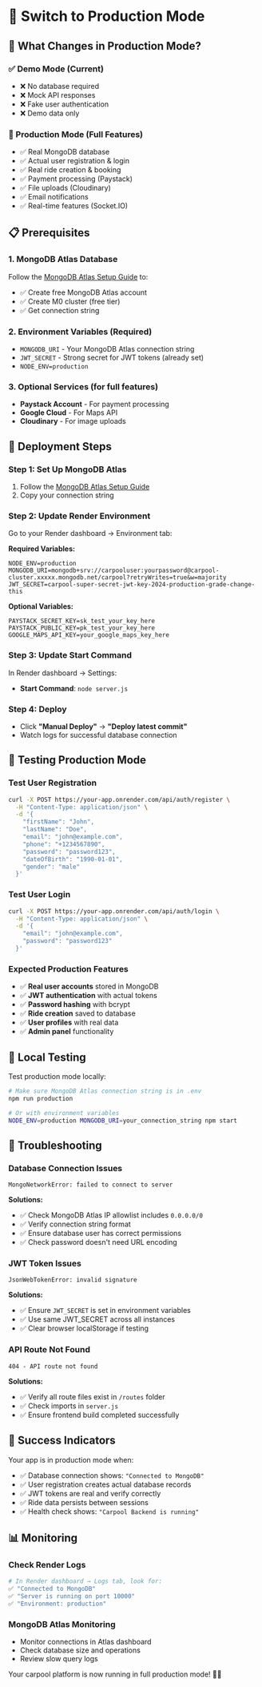 # 🚀 Switch to Production Mode

## 🎯 What Changes in Production Mode?

### ✅ Demo Mode (Current)
- ❌ No database required
- ❌ Mock API responses
- ❌ Fake user authentication
- ❌ Demo data only

### 🚀 Production Mode (Full Features)
- ✅ Real MongoDB database
- ✅ Actual user registration & login
- ✅ Real ride creation & booking
- ✅ Payment processing (Paystack)
- ✅ File uploads (Cloudinary)
- ✅ Email notifications
- ✅ Real-time features (Socket.IO)

## 📋 Prerequisites

### 1. MongoDB Atlas Database
Follow the [MongoDB Atlas Setup Guide](./MONGODB_ATLAS_SETUP.md) to:
- ✅ Create free MongoDB Atlas account
- ✅ Create M0 cluster (free tier)
- ✅ Get connection string

### 2. Environment Variables (Required)
- `MONGODB_URI` - Your MongoDB Atlas connection string
- `JWT_SECRET` - Strong secret for JWT tokens (already set)
- `NODE_ENV=production`

### 3. Optional Services (for full features)
- **Paystack Account** - For payment processing
- **Google Cloud** - For Maps API
- **Cloudinary** - For image uploads

## 🔄 Deployment Steps

### Step 1: Set Up MongoDB Atlas
1. Follow the [MongoDB Atlas Setup Guide](./MONGODB_ATLAS_SETUP.md)
2. Copy your connection string

### Step 2: Update Render Environment
Go to your Render dashboard → Environment tab:

**Required Variables:**
```
NODE_ENV=production
MONGODB_URI=mongodb+srv://carpooluser:yourpassword@carpool-cluster.xxxxx.mongodb.net/carpool?retryWrites=true&w=majority
JWT_SECRET=carpool-super-secret-jwt-key-2024-production-grade-change-this
```

**Optional Variables:**
```
PAYSTACK_SECRET_KEY=sk_test_your_key_here
PAYSTACK_PUBLIC_KEY=pk_test_your_key_here
GOOGLE_MAPS_API_KEY=your_google_maps_key_here
```

### Step 3: Update Start Command
In Render dashboard → Settings:
- **Start Command**: `node server.js`

### Step 4: Deploy
- Click **"Manual Deploy"** → **"Deploy latest commit"**
- Watch logs for successful database connection

## 🧪 Testing Production Mode

### Test User Registration
```bash
curl -X POST https://your-app.onrender.com/api/auth/register \
  -H "Content-Type: application/json" \
  -d '{
    "firstName": "John",
    "lastName": "Doe", 
    "email": "john@example.com",
    "phone": "+1234567890",
    "password": "password123",
    "dateOfBirth": "1990-01-01",
    "gender": "male"
  }'
```

### Test User Login
```bash
curl -X POST https://your-app.onrender.com/api/auth/login \
  -H "Content-Type: application/json" \
  -d '{
    "email": "john@example.com",
    "password": "password123"
  }'
```

### Expected Production Features
- ✅ **Real user accounts** stored in MongoDB
- ✅ **JWT authentication** with actual tokens
- ✅ **Password hashing** with bcrypt
- ✅ **Ride creation** saved to database
- ✅ **User profiles** with real data
- ✅ **Admin panel** functionality

## 🔧 Local Testing

Test production mode locally:
```bash
# Make sure MongoDB Atlas connection string is in .env
npm run production

# Or with environment variables
NODE_ENV=production MONGODB_URI=your_connection_string npm start
```

## 🚨 Troubleshooting

### Database Connection Issues
```
MongoNetworkError: failed to connect to server
```
**Solutions:**
- ✅ Check MongoDB Atlas IP allowlist includes `0.0.0.0/0`
- ✅ Verify connection string format
- ✅ Ensure database user has correct permissions
- ✅ Check password doesn't need URL encoding

### JWT Token Issues
```
JsonWebTokenError: invalid signature
```
**Solutions:**
- ✅ Ensure `JWT_SECRET` is set in environment variables
- ✅ Use same JWT_SECRET across all instances
- ✅ Clear browser localStorage if testing

### API Route Not Found
```
404 - API route not found
```
**Solutions:**
- ✅ Verify all route files exist in `/routes` folder
- ✅ Check imports in `server.js`
- ✅ Ensure frontend build completed successfully

## 🎉 Success Indicators

Your app is in production mode when:
- ✅ Database connection shows: `"Connected to MongoDB"`
- ✅ User registration creates actual database records
- ✅ JWT tokens are real and verify correctly
- ✅ Ride data persists between sessions
- ✅ Health check shows: `"Carpool Backend is running"`

## 📊 Monitoring

### Check Render Logs
```bash
# In Render dashboard → Logs tab, look for:
✅ "Connected to MongoDB"
✅ "Server is running on port 10000" 
✅ "Environment: production"
```

### MongoDB Atlas Monitoring
- Monitor connections in Atlas dashboard
- Check database size and operations
- Review slow query logs

Your carpool platform is now running in full production mode! 🚗✨

